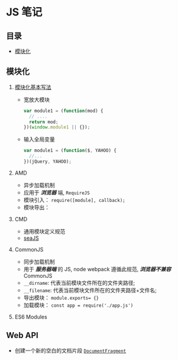 # JS 笔记

## 目录

- [模块化](#模块化)

## 模块化

1. [模块化基本写法](http://www.ruanyifeng.com/blog/2012/10/javascript_module.html)

   - 宽放大模块

     ```js
     var module1 = (function(mod) {
       // ....
       return mod;
     })(window.module1 || {});
     ```

   - 输入全局变量

     ```js
     var module1 = (function($, YAHOO) {
       //...
     })(jQuery, YAHOO);
     ```

2. AMD
   - 异步加载机制
   - 应用于 **_浏览器_** 端, `RequireJS`
   - 模块引入： `require([module], callback);`
   - 模块导出：
3. CMD
   - 通用模块定义规范
   - [seaJS](https://seajs.github.io/seajs/docs/#intro)
4. CommonJS

   - 同步加载机制
   - 用于 **_服务器端_** 的 JS, node webpack 遵循此规范, **_浏览器不兼容_** CommonJS
   - `__dirname`: 代表当前模块文件所在的文件夹路径;
   - `__filename`: 代表当前模块文件所在的文件夹路径+文件名;
   - 导出模块： `module.exports= {}`
   - 加载模块： `const app = require('./app.js')`

5. ES6 Modules

## Web API

- 创建一个新的空白的文档片段 [`DocumentFragment`](https://developer.mozilla.org/zh-CN/docs/Web/API/Document/createDocumentFragment)